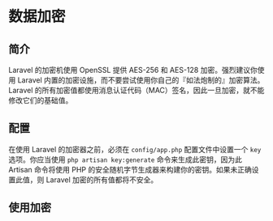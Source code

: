 # 数据加密

## 简介

Laravel 的加密机使用 OpenSSL 提供 AES-256 和 AES-128 加密。强烈建议你使用 Laravel 内置的加密设施，而不要尝试使用你自己的『如法炮制的』加密算法。Laravel 的所有加密值都使用消息认证代码（MAC）签名，因此一旦加密，就不能修改它们的基础值。

## 配置

在使用 Laravel 的加密器之前，必须在 `config/app.php` 配置文件中设置一个 `key` 选项。你应当使用 `php artisan key:generate` 命令来生成此密钥，因为此 Artisan 命令将使用 PHP 的安全随机字节生成器来构建你的密钥。如果未正确设置此值，则 Laravel 加密的所有值都将不安全。

## 使用加密
